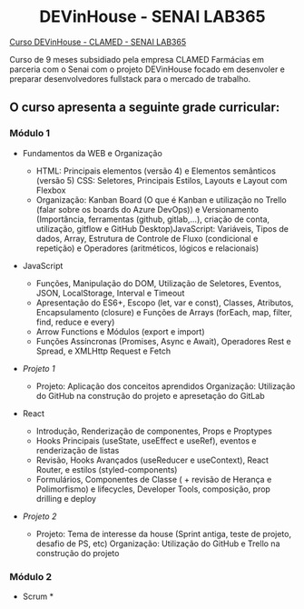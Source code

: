 <h1 align="center"> DEVinHouse - SENAI LAB365 </h1>

[Curso DEVinHouse - CLAMED - SENAI LAB365]()

Curso de 9 meses subsidiado pela empresa CLAMED Farmácias em parceria com o Senai com o projeto DEVinHouse focado em desenvoler e preparar desenvolvedores fullstack para o mercado de trabalho.

## O curso apresenta a seguinte grade curricular:

### Módulo 1

* Fundamentos da WEB e Organização
    * HTML: Principais elementos (versão 4) e Elementos semânticos (versão 5) CSS: Seletores, Principais Estilos, Layouts e Layout com Flexbox
    * Organização: Kanban Board (O que é Kanban e utilização no Trello (falar sobre os boards do Azure DevOps)) e Versionamento (Importância, ferramentas (github, gitlab,...), criação de conta, utilização, gitflow e GitHub Desktop)JavaScript: Variáveis, Tipos de dados, Array, Estrutura de Controle de Fluxo (condicional e repetição) e Operadores (aritméticos, lógicos e relacionais)

* JavaScript
    * Funções, Manipulação do DOM, Utilização de Seletores, Eventos, JSON, LocalStorage, Interval e Timeout
    * Apresentação do ES6+, Escopo (let, var e const), Classes, Atributos, Encapsulamento (closure) e Funções de Arrays (forEach, map, filter, find, reduce e every)
    * Arrow Functions e Módulos (export e import)
    * Funções Assíncronas (Promises, Async e Await), Operadores Rest e Spread, e XMLHttp Request e Fetch

* *Projeto 1*
    * Projeto: Aplicação dos conceitos aprendidos 
    Organização: Utilização do GitHub na construção do projeto e apresetação do GitLab

* React
    * Introdução, Renderização de componentes, Props e Proptypes
    * Hooks Principais (useState, useEffect e useRef), eventos e renderização de listas
    * Revisão, Hooks Avançados (useReducer e useContext), React Router, e estilos (styled-components)
    * Formulários, Componentes de Classe ( + revisão de Herança e Polimorfismo) e lifecycles, Developer Tools, composição, prop drilling e deploy

* *Projeto 2*
    * Projeto: Tema de interesse da house (Sprint antiga, teste de projeto, desafio de PS, etc)
    Organização: Utilização do GitHub e Trello na construção do projeto

### Módulo 2

* Scrum
    * 